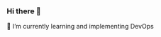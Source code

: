### Hi there 👋
🌱 I’m currently learning and implementing DevOps

<!--
**Rizal-I/Rizal-I** is a ✨ _special_ ✨ repository because its `README.md` (this file) appears on your GitHub profile.
